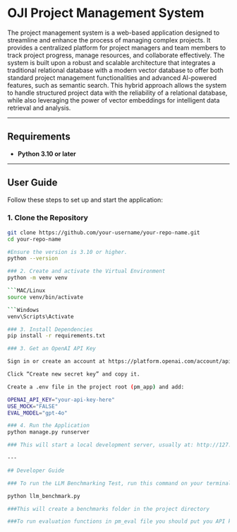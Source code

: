 # OJI Project Management System

The project management system is a web-based application designed to streamline and enhance the process of managing complex projects. It provides a centralized platform for project managers and team members to track project progress, manage resources, and collaborate effectively. The system is built upon a robust and scalable architecture that integrates a traditional relational database with a modern vector database to offer both standard project management functionalities and advanced AI-powered features, such as semantic search. This hybrid approach allows the system to handle structured project data with the reliability of a relational database, while also leveraging the power of vector embeddings for intelligent data retrieval and analysis.

---

## Requirements
- **Python 3.10 or later** 

---

## User Guide

Follow these steps to set up and start the application:

### 1. Clone the Repository 
```bash
git clone https://github.com/your-username/your-repo-name.git
cd your-repo-name

#Ensure the version is 3.10 or higher.
python --version

### 2. Create and activate the Virtual Environment 
python -m venv venv

```MAC/Linux
source venv/bin/activate

```Windows 
venv\Scripts\Activate

### 3. Install Dependencies 
pip install -r requirements.txt

### 3. Get an OpenAI API Key

Sign in or create an account at https://platform.openai.com/account/api-keys

Click “Create new secret key” and copy it.

Create a .env file in the project root (pm_app) and add:

OPENAI_API_KEY="your-api-key-here"
USE_MOCK="FALSE"
EVAL_MODEL="gpt-4o"

### 4. Run the Application 
python manage.py runserver

### This will start a local development server, usually at: http://127.0.0.1:8000/. Copy and paste the link into your browser, and you are ready to start planning your projects!

---

## Developer Guide

### To run the LLM Benchmarking Test, run this command on your terminal 

python llm_benchmark.py

###This will create a benchmarks folder in the project directory

###To run evaluation functions in pm_eval file you should put you API key on top of file for scripts : data_integration_eval.py and scalability_test.py




